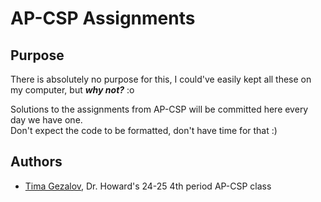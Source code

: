 # AP-CSP Assignments

## Purpose

There is absolutely no purpose for this, I could've easily kept all these on my computer, 
but _**why not?**_ :o

Solutions to the assignments from AP-CSP will be committed here every day we have one. <br/> 
Don't expect the code to be formatted, don't have time for that :)

## Authors

- [Tima Gezalov](https://github.com/timagez), Dr. Howard's 24-25 4th period AP-CSP class
